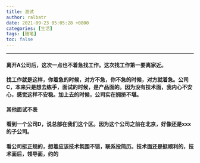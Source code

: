 ```yaml
---
title: 测试
author: ralbatr
date: 2021-09-23 05:05:28 +0800
categories: [生活]
tags: [随笔]
toc: false
---
```


----

#### 离开A公司后，这次一点也不着急找工作。这次找工作第一要离家近。
#### 找工作就是这样，你着急的时候，对方不急，你不急的时候，对方就着急。公司C，本来只是想去练手，面试的时候，是产品面的。因为没有技术面，我内心不安心，感觉这样不安稳。加上去的时候，公司实在拥挤不堪。
#### 其他面试不表
#### 看到一个公司D，说总部在我们这个区。因为这个公司之前在北京，好像还是xxx的子公司。
#### 看公司挺正规的，想着应该技术氛围不错，联系投简历。技术面还是挺顺利的，技术面后，领导面，约的